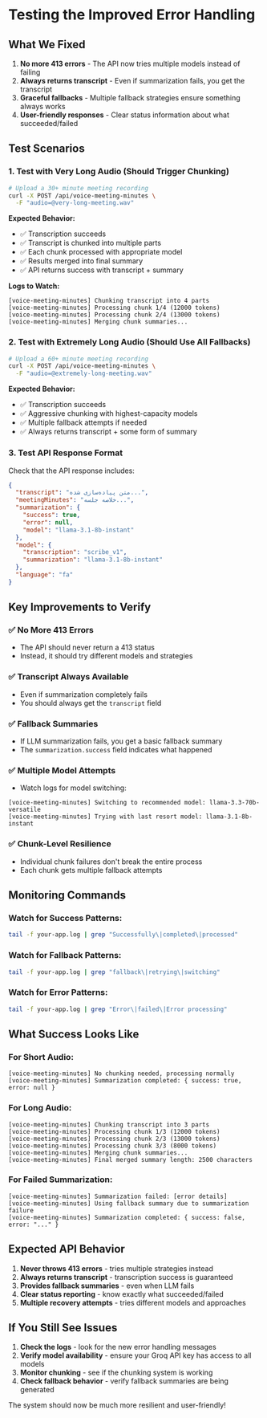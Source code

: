 # Testing the Improved Error Handling

## What We Fixed

1. **No more 413 errors** - The API now tries multiple models instead of failing
2. **Always returns transcript** - Even if summarization fails, you get the transcript
3. **Graceful fallbacks** - Multiple fallback strategies ensure something always works
4. **User-friendly responses** - Clear status information about what succeeded/failed

## Test Scenarios

### 1. **Test with Very Long Audio (Should Trigger Chunking)**

```bash
# Upload a 30+ minute meeting recording
curl -X POST /api/voice-meeting-minutes \
  -F "audio=@very-long-meeting.wav"
```

**Expected Behavior:**

- ✅ Transcription succeeds
- ✅ Transcript is chunked into multiple parts
- ✅ Each chunk processed with appropriate model
- ✅ Results merged into final summary
- ✅ API returns success with transcript + summary

**Logs to Watch:**

```
[voice-meeting-minutes] Chunking transcript into 4 parts
[voice-meeting-minutes] Processing chunk 1/4 (12000 tokens)
[voice-meeting-minutes] Processing chunk 2/4 (13000 tokens)
[voice-meeting-minutes] Merging chunk summaries...
```

### 2. **Test with Extremely Long Audio (Should Use All Fallbacks)**

```bash
# Upload a 60+ minute meeting recording
curl -X POST /api/voice-meeting-minutes \
  -F "audio=@extremely-long-meeting.wav"
```

**Expected Behavior:**

- ✅ Transcription succeeds
- ✅ Aggressive chunking with highest-capacity models
- ✅ Multiple fallback attempts if needed
- ✅ Always returns transcript + some form of summary

### 3. **Test API Response Format**

Check that the API response includes:

```json
{
  "transcript": "متن پیاده‌سازی شده...",
  "meetingMinutes": "خلاصه جلسه...",
  "summarization": {
    "success": true,
    "error": null,
    "model": "llama-3.1-8b-instant"
  },
  "model": {
    "transcription": "scribe_v1",
    "summarization": "llama-3.1-8b-instant"
  },
  "language": "fa"
}
```

## Key Improvements to Verify

### ✅ **No More 413 Errors**

- The API should never return a 413 status
- Instead, it should try different models and strategies

### ✅ **Transcript Always Available**

- Even if summarization completely fails
- You should always get the `transcript` field

### ✅ **Fallback Summaries**

- If LLM summarization fails, you get a basic fallback summary
- The `summarization.success` field indicates what happened

### ✅ **Multiple Model Attempts**

- Watch logs for model switching:

```
[voice-meeting-minutes] Switching to recommended model: llama-3.3-70b-versatile
[voice-meeting-minutes] Trying with last resort model: llama-3.1-8b-instant
```

### ✅ **Chunk-Level Resilience**

- Individual chunk failures don't break the entire process
- Each chunk gets multiple fallback attempts

## Monitoring Commands

### **Watch for Success Patterns:**

```bash
tail -f your-app.log | grep "Successfully\|completed\|processed"
```

### **Watch for Fallback Patterns:**

```bash
tail -f your-app.log | grep "fallback\|retrying\|switching"
```

### **Watch for Error Patterns:**

```bash
tail -f your-app.log | grep "Error\|failed\|Error processing"
```

## What Success Looks Like

### **For Short Audio:**

```
[voice-meeting-minutes] No chunking needed, processing normally
[voice-meeting-minutes] Summarization completed: { success: true, error: null }
```

### **For Long Audio:**

```
[voice-meeting-minutes] Chunking transcript into 3 parts
[voice-meeting-minutes] Processing chunk 1/3 (12000 tokens)
[voice-meeting-minutes] Processing chunk 2/3 (13000 tokens)
[voice-meeting-minutes] Processing chunk 3/3 (8000 tokens)
[voice-meeting-minutes] Merging chunk summaries...
[voice-meeting-minutes] Final merged summary length: 2500 characters
```

### **For Failed Summarization:**

```
[voice-meeting-minutes] Summarization failed: [error details]
[voice-meeting-minutes] Using fallback summary due to summarization failure
[voice-meeting-minutes] Summarization completed: { success: false, error: "..." }
```

## Expected API Behavior

1. **Never throws 413 errors** - tries multiple strategies instead
2. **Always returns transcript** - transcription success is guaranteed
3. **Provides fallback summaries** - even when LLM fails
4. **Clear status reporting** - know exactly what succeeded/failed
5. **Multiple recovery attempts** - tries different models and approaches

## If You Still See Issues

1. **Check the logs** - look for the new error handling messages
2. **Verify model availability** - ensure your Groq API key has access to all models
3. **Monitor chunking** - see if the chunking system is working
4. **Check fallback behavior** - verify fallback summaries are being generated

The system should now be much more resilient and user-friendly!

